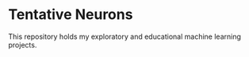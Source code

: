 # Tentative Neurons
This repository holds my exploratory and educational machine learning projects.
